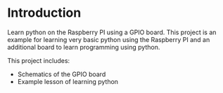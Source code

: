 # Introduction
Learn python on the Raspberry PI using a GPIO board. This project is an example for learning very basic python using the Raspberry PI and an additional board to learn programming using python. 


This project includes:
* Schematics of the GPIO board
* Example lesson of learning python


